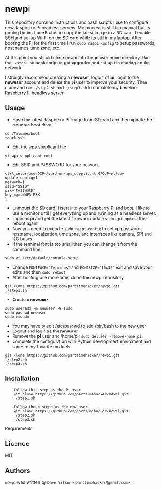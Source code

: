 newpi
=========

This repository contains instructions and bash scripts I use to configure new Raspberry Pi headless servers. My process is still too manual but its getting better. I use Etcher to copy the latest image to a SD card. I enable SSH and set up Wi-Fi on the SD card while its still in my laptop. After booting the Pi for the first time I run `sudo raspi-config` to setup passwords, host names, time zone, etc. 

At this point you should clone newpi into the **pi** user home directory. Run the `./step1.sh` bash script to get upgrades and set up file sharing on the network.

I strongly recommend creating a **newuser**, logout of **pi**; login to the **newuser** account and delete the **pi** user to improve your security. Then clone and run `./step2.sh` and `./step3.sh` to complete my baseline Raspberry Pi headless server.

Usage
-----

- Flash the latest Raspberry Pi image to an SD card and then update the mounted boot drive

```
cd /Volumes/boot
touch ssh
```
- Edit the wpa supplicant file
```
vi wpa_supplicant.conf
```
- Edit SSID and PASSWORD for your network
```
ctrl_interface=DIR=/var/run/wpa_supplicant GROUP=netdev
update_config=1
network={
ssid="SSID"
psk="PASSWORD"
key_mgmt=WPA-PSK
}
```
- Unmount the SD card; insert into your Raspberry Pi and boot.  I like to use a monitor until I get everything up and running as a headless server. 
- Login as **pi** and get the latest firmware update `sudo rpi-update` then reboot again
- Now you need to execute `sudo raspi-config` to set up password, hostname, localization, time zone, and interfaces like camera, SPI and I2C buses
- If the terminal font is too small then you can change it from the command line
```
sudo vi /etc/default/console-setup
```
- Change `FONTFACE="Terminus"` and `FONTSIZE="16x32"` exit and save your edits and then `sudo reboot`
- After booting one more time, clone the newpi repository
```
git clone https://github.com/parttimehacker/newpi.git
./step1.sh
```
- Create a **newuser** 
```
sudo useradd -m newuser -G sudo
sudo passwd newuser
sudo visudo
```
- You may have to edit /etc/passwd to add /bin/bash to the new user. 
- Logout and login as the **newuser**
- Remove the **pi** user and /home/pi:
`sudo deluser -remove-home pi`
- Complete the configuration with Python development enviroment and some of my favorite moduels
 ```
 git clone https://github.com/parttimehacker/newpi.git
 ./step2.sh
 ./step3.sh
 ```
     
Installation
------------

        Follow this step as the Pi user
        git clone https://github.com/parttimehacker/newpi.git
        ./step1.sh
        
        Follow these steps as the new user
        git clone https://github.com/parttimehacker/newpi.git
        ./step2.sh
        ./step3.sh
        

Requirements

Licence
-------

MIT

Authors
-------

`newpi` was written by `Dave Wilson <parttimehacker@gmail.com>`_.
